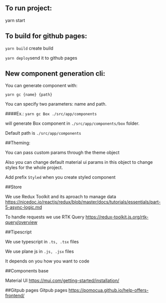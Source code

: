 
## To run project:
yarn start

## To build for github pages:
```yarn build``` create build

```yarn deploy```send it to github pages

## New component generation cli:

You can generate component with:

```yarn gc {name} {path}```

You can specify two parameters: name and path.

####Ex.: ```yarn gc Box ./src/app/components```

will generate Box component in ```./src/app/components/box``` folder.

Default path is ```./src/app/components```


##Theming:

You can pass custom params through the theme object

Also you can change default material ui params in this object to change styles for the whole project.

Add prefix ``Styled`` when you create styled component

##Store

We use Redux Toolkit and its aproach to manage data https://nicedoc.io/reactjs/redux/blob/master/docs/tutorials/essentials/part-5-async-logic.md

To handle requests we use RTK Query https://redux-toolkit.js.org/rtk-query/overview


##Tipescript

We use typescript in ``.ts, .tsx`` files

We use plane js in ``.js, .jsx`` files

It depends on you how you want to code

##Components base 

Material UI https://mui.com/getting-started/installation/


##Gitpub pages
Gitpub pages https://pomocua.github.io/help-offers-frontend/